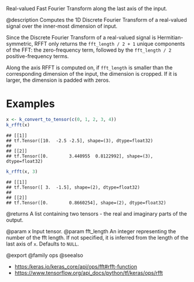 Real-valued Fast Fourier Transform along the last axis of the input.

@description
Computes the 1D Discrete Fourier Transform of a real-valued signal over the
inner-most dimension of input.

Since the Discrete Fourier Transform of a real-valued signal is
Hermitian-symmetric, RFFT only returns the `fft_length / 2 + 1` unique
components of the FFT: the zero-frequency term, followed by the
`fft_length / 2` positive-frequency terms.

Along the axis RFFT is computed on, if `fft_length` is smaller than the
corresponding dimension of the input, the dimension is cropped. If it is
larger, the dimension is padded with zeros.

# Examples

```r
x <- k_convert_to_tensor(c(0, 1, 2, 3, 4))
k_rfft(x)
```

```
## [[1]]
## tf.Tensor([10.  -2.5 -2.5], shape=(3), dtype=float32)
##
## [[2]]
## tf.Tensor([0.        3.440955  0.8122992], shape=(3), dtype=float32)
```


```r
k_rfft(x, 3)
```

```
## [[1]]
## tf.Tensor([ 3.  -1.5], shape=(2), dtype=float32)
##
## [[2]]
## tf.Tensor([0.        0.8660254], shape=(2), dtype=float32)
```

@returns
A list containing two tensors - the real and imaginary parts of the
output.

@param x Input tensor.
@param fft_length An integer representing the number of the fft length. If not
    specified, it is inferred from the length of the last axis of `x`.
    Defaults to `NULL`.

@export
@family ops
@seealso
+ <https:/keras.io/keras_core/api/ops/fft#rfft-function>
+ <https://www.tensorflow.org/api_docs/python/tf/keras/ops/rfft>

